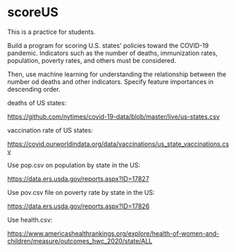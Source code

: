 # scoreUS
This is a practice for students.

Build a program for scoring U.S. states' policies toward the COVID-19 pandemic.
Indicators such as the number of deaths, immunization rates, population, 
poverty rates, and others must be considered.

Then, use machine learning for understanding the relationship between the number od deaths and other indicators.
Specify feature importances in descending order.


deaths of US states:

https://github.com/nytimes/covid-19-data/blob/master/live/us-states.csv

vaccination rate of US states:

https://covid.ourworldindata.org/data/vaccinations/us_state_vaccinations.csv

Use pop.csv on population by state in the US:

https://data.ers.usda.gov/reports.aspx?ID=17827

Use pov.csv file on poverty rate by state in the US:

https://data.ers.usda.gov/reports.aspx?ID=17826

Use health.csv:

https://www.americashealthrankings.org/explore/health-of-women-and-children/measure/outcomes_hwc_2020/state/ALL


